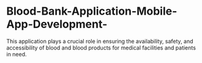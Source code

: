 # Blood-Bank-Application-Mobile-App-Development-
This application plays a crucial role in ensuring the availability, safety, and accessibility of blood and blood products for medical facilities and patients in need.
